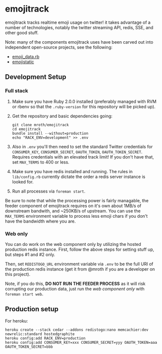 # emojitrack
emojitrack tracks realtime emoji usage on twitter! it takes advantage of a number of technologies, notably the twitter streaming API, redis, SSE, and other good stuff.

Note: many of the components emojitrack uses have been carved out into independent open-source projects, see the following:

 - [emoji_data.rb](http://github.com/mroth/emoji_data.rb)
 - [emojistatic](http://github.com/mroth/emojistatic)

## Development Setup
### Full stack
 1. Make sure you have Ruby 2.0.0 installed (preferably managed with RVM or rbenv so that the `.ruby-version` for this repository will be picked up).
 1. Get the repository and basic dependencies going:

 		git clone mroth/emojitrack
    	cd emojitrack
    	bundle install --without=production
    	echo "RACK_ENV=development" >> .env

 1. Also in `.env` you'll then need to set the standard Twitter credentials for `CONSUMER_KEY`, `CONSUMER_SECRET`, `OAUTH_TOKEN`, `OAUTH_TOKEN_SECRET`.  Requires credentials with an elevated track limit!  If you don't have that, set `MAX_TERMS` to 400 or less.
 1. Make sure you have redis installed and running.  The rules in `lib/config.rb` currently dictate the order a redis server instance is looked for.
 1. Run all processes via `foreman start`.

Be sure to note that while the processing power is fairly managable, the feeder component of emojitrack requires on it's own about 1MB/s of downstream bandwith, and ~250KB/s of upstream.  You can use the `MAX_TERMS` environment variable to process less emoji chars if you don't have the bandwidth where you are.

### Web only

You can do work on the web component only by utilizing the hosted production redis instance.  First, follow the above steps for setting stuff up, but steps #1 and #2 only.

Then, set `REDISTOGO_URL` environment variable via `.env` to be the full URI of the production redis instance (get it from @mroth if you are a developer on this project).

Note, if you do this, **DO NOT RUN THE FEEDER PROCESS** as it will risk corrupting our production data, just run the *web component only* with `foreman start web`.

## Production setup
For heroku:

    heroku create --stack cedar --addons redistogo:nano memcachier:dev newrelic:standard hostedgraphite
    heroku config:add RACK_ENV=production
    heroku config:add CONSUMER_KEY=xxx CONSUMER_SECRET=yyy OAUTH_TOKEN=aaa OAUTH_TOKEN_SECRET=bbb
